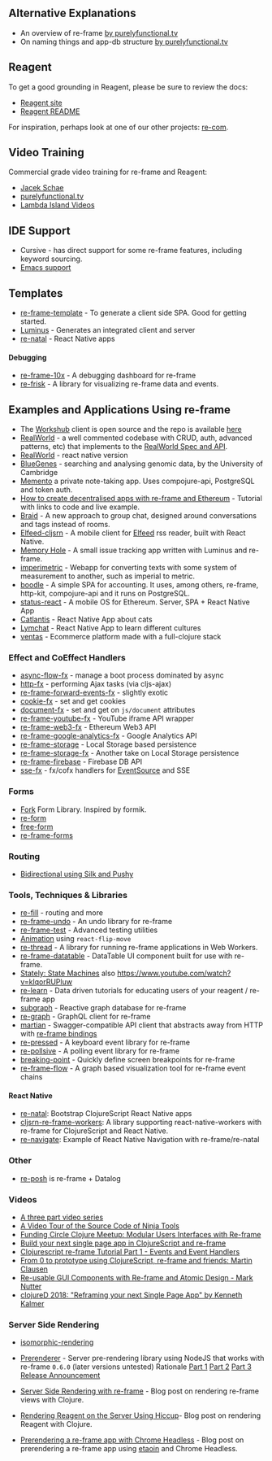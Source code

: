 ## Alternative Explanations

  - An overview of re-frame [by purelyfunctional.tv](https://purelyfunctional.tv/guide/re-frame-building-blocks/)
  - On naming things and app-db structure [by purelyfunctional.tv](https://purelyfunctional.tv/guide/database-structure-in-re-frame/)

## Reagent


To get a good grounding in Reagent, please be sure to review the docs:

  - [Reagent site](http://reagent-project.github.io/)
  - [Reagent README](https://github.com/reagent-project/reagent/blob/master/doc/README.md)

For inspiration, perhaps look at one of our other projects: [re-com](https://github.com/Day8/re-com).

## Video Training

Commercial grade video training for re-frame and Reagent:

  - [Jacek Schae](https://www.jacekschae.com/)
  - [purelyfunctional.tv](https://purelyfunctional.tv/courses/understanding-re-frame/)
  - [Lambda Island Videos](https://lambdaisland.com/collections/react-reagent-re-frame)

## IDE Support 

*  Cursive - has direct support for some re-frame features, including keyword sourcing.
*  [Emacs support](https://github.com/oliyh/re-jump.el)

## Templates

* [re-frame-template](https://github.com/day8/re-frame-template) - To generate a client side SPA. Good for getting started.
* [Luminus](http://www.luminusweb.net) - Generates an integrated client and server
* [re-natal](https://github.com/drapanjanas/re-natal) - React Native apps

#### Debugging

* [re-frame-10x](https://github.com/day8/re-frame-10x) - A debugging dashboard for re-frame
* [re-frisk](https://github.com/flexsurfer/re-frisk) - A library for visualizing re-frame data and events.

## Examples and Applications Using re-frame

* The [Workshub](https://www.works-hub.com/) client is open source and the repo is available [here](https://github.com/WorksHub/client)
* [RealWorld](https://github.com/jacekschae/conduit) - a well commented codebase with CRUD, auth, advanced patterns, etc) that implements to the [RealWorld Spec and API](https://github.com/gothinkster/realworld).
* [RealWorld](https://github.com/flexsurfer/conduitrn) - react native version 
* [BlueGenes](https://github.com/intermine/bluegenes) - searching and analysing genomic data, by the University of Cambridge
* [Memento](https://gitlab.com/Numergent/memento) a private note-taking app. Uses compojure-api, PostgreSQL and token auth.
* [How to create decentralised apps with re-frame and Ethereum](https://medium.com/@matus.lestan/how-to-create-decentralised-apps-with-clojurescript-re-frame-and-ethereum-81de24d72ff5#.b9xh9xnis) - Tutorial with links to code and live example.
* [Braid](https://github.com/braidchat/braid) - A new approach to group chat, designed around conversations and tags instead of rooms.
* [Elfeed-cljsrn](https://github.com/areina/elfeed-cljsrn) - A mobile client for [Elfeed](https://github.com/skeeto/elfeed) rss reader, built with React Native.
* [Memory Hole](https://github.com/yogthos/memory-hole) - A small issue tracking app written with Luminus and re-frame.
* [imperimetric](https://github.com/Dexterminator/imperimetric) - Webapp for converting texts with some system of measurement to another, such as imperial to metric.
* [boodle](https://github.com/manuel-uberti/boodle) - A simple SPA for
  accounting. It uses, among others, re-frame, http-kit, compojure-api and it
  runs on PostgreSQL.
* [status-react](https://github.com/status-im/status-react) - A mobile OS for Ethereum. Server, SPA + React Native App
* [Catlantis](https://github.com/madvas/catlantis) - React Native App about cats
* [Lymchat](https://github.com/tiensonqin/lymchat) - React Native App to learn different cultures
* [ventas](https://github.com/JoelSanchez/ventas) - Ecommerce platform made with a full-clojure stack

### Effect and CoEffect Handlers

* [async-flow-fx](https://github.com/day8/re-frame-async-flow-fx) - manage a boot process dominated by async
* [http-fx](https://github.com/day8/re-frame-http-fx) - performing Ajax tasks (via cljs-ajax)
* [re-frame-forward-events-fx](https://github.com/day8/re-frame-forward-events-fx) - slightly exotic
* [cookie-fx](https://github.com/SMX-LTD/re-frame-cookie-fx) - set and get cookies
* [document-fx](https://github.com/SMX-LTD/re-frame-document-fx) - set and get on `js/document` attributes
* [re-frame-youtube-fx](https://github.com/micmarsh/re-frame-youtube-fx) - YouTube iframe API wrapper
* [re-frame-web3-fx](https://github.com/madvas/re-frame-web3-fx) - Ethereum Web3 API
* [re-frame-google-analytics-fx](https://github.com/madvas/re-frame-google-analytics-fx) - Google Analytics API
* [re-frame-storage](https://github.com/akiroz/re-frame-storage) - Local Storage based persistence
* [re-frame-storage-fx](https://github.com/deg/re-frame-storage-fx) - Another take on Local Storage persistence
* [re-frame-firebase](https://github.com/deg/re-frame-firebase) - Firebase DB API
* [sse-fx](https://github.com/yetanalytics/sse-fx) - fx/cofx handlers for [EventSource](https://developer.mozilla.org/en-US/docs/Web/API/EventSource) and SSE

### Forms 

* [Fork](https://github.com/luciodale/fork) Form Library. Inspired by formik.
* [re-form](https://github.com/HealthSamurai/re-form)
* [free-form](https://github.com/pupeno/free-form)
* [re-frame-forms](https://github.com/tomasd/re-frame-forms)

### Routing

* [Bidirectional using Silk and Pushy](https://pupeno.com/2015/08/18/no-hashes-bidirectional-routing-in-re-frame-with-silk-and-pushy/)

### Tools, Techniques & Libraries

* [re-fill](https://github.com/metosin/re-fill) - routing and more  
* [re-frame-undo](https://github.com/day8/re-frame-undo) - An undo library for re-frame
* [re-frame-test](https://github.com/day8/re-frame-test) - Advanced testing utilities
* [Animation](http://www.upgradingdave.com/blog/posts/2016-12-17-permutation.html) using `react-flip-move`
* [re-thread](https://github.com/yetanalytics/re-thread) - A library for running re-frame applications in Web Workers.
* [re-frame-datatable](https://github.com/kishanov/re-frame-datatable) - DataTable UI component built for use with re-frame.
* [Stately: State Machines](https://github.com/nodename/stately) also https://www.youtube.com/watch?v=klqorRUPluw
* [re-learn](https://github.com/oliyh/re-learn) - Data driven tutorials for educating users of your reagent / re-frame app
* [subgraph](https://github.com/vimsical/subgraph) - Reactive graph database for re-frame
* [re-graph](https://github.com/oliyh/re-graph) - GraphQL client for re-frame
* [martian](https://github.com/oliyh/martian) - Swagger-compatible API client that abstracts away from HTTP with [re-frame bindings](https://github.com/oliyh/martian/tree/master/re-frame)
* [re-pressed](https://github.com/gadfly361/re-pressed) - A keyboard event library for re-frame
* [re-pollsive](https://github.com/gadfly361/re-pollsive) - A polling event library for re-frame
* [breaking-point](https://github.com/gadfly361/breaking-point) - Quickly define screen breakpoints for re-frame
* [re-frame-flow](https://github.com/ertugrulcetin/re-frame-flow) - A graph based visualization tool for re-frame event chains


#### React Native

* [re-natal](https://github.com/drapanjanas/re-natal): Bootstrap ClojureScript React Native apps
* [cljsrn-re-frame-workers](https://github.com/seantempesta/cljsrn-re-frame-workers): A library supporting react-native-workers with re-frame for ClojureScript and React Native.
* [re-navigate](https://github.com/vikeri/re-navigate): Example of React Native Navigation with re-frame/re-natal

### Other

* [re-posh](https://github.com/denistakeda/re-posh) is re-frame + Datalog

### Videos

* [A three part video series](https://www.youtube.com/playlist?list=PLUGfdBfjve9WFJMvE8JrpGYK6OTWWo1QS)
* [A Video Tour of the Source Code of Ninja Tools](https://carouselapps.com/2015/12/02/tour-of-the-source-code-of-ninja-tools/)
* [Funding Circle Clojure Meetup: Modular Users Interfaces with Re-frame](https://youtu.be/b_uum_iYShE)
* [Build your next single page app in ClojureScript and re-frame](https://youtu.be/Pq5oof3SJXA)
* [Clojurescript re-frame Tutorial Part 1 - Events and Event Handlers](https://youtu.be/Xo6W300s1Xs)
* [From 0 to prototype using ClojureScript, re-frame and friends: Martin Clausen](https://youtu.be/DdkwNTgtIJ0)
* [Re-usable GUI Components with Re-frame and Atomic Design - Mark Nutter](https://youtu.be/JCY_cHzklRs)
* [clojureD 2018: "Reframing your next Single Page App" by Kenneth Kalmer](https://youtu.be/x6z2-P1MpUw)

### Server Side Rendering

* [isomorphic-rendering](http://techascent.com/blog/isomorphic-rendering.html)
* [Prerenderer](https://github.com/pupeno/prerenderer) - Server pre-rendering library using NodeJS that works with re-frame `0.6.0` (later versions untested)
   Rationale [Part 1](https://carouselapps.com/2015/09/14/isomorphic-clojurescriptjavascript-for-pre-rendering-single-page-applications-part-2/)
   [Part 2](https://carouselapps.com/2015/09/14/isomorphic-clojurescriptjavascript-for-pre-rendering-single-page-applications-part-2/)
   [Part 3](https://pupeno.com/2015/10/02/isomorphic-javascript-with-clojurescript-for-pre-rendering-single-page-applications-part-3/)
   [Release Announcement](https://pupeno.com/2015/12/13/prerenderer-0-2-0-released/)

* [Server Side Rendering with re-frame](http://davidtanzer.net/server_side_rendering_with_re_frame) - Blog post on rendering re-frame views with Clojure.

* [Rendering Reagent on the Server Using Hiccup](http://yogthos.net/posts/2015-11-24-Serverside-Reagent.html)- Blog post on rendering Reagent with Clojure.

* [Prerendering a re-frame app with Chrome Headless](https://medium.com/@joelsanchezclj/prerendering-a-re-frame-app-with-chrome-headless-bb875de31fd0) - Blog post on prerendering a re-frame app using [etaoin](https://github.com/igrishaev/etaoin) and Chrome Headless.
